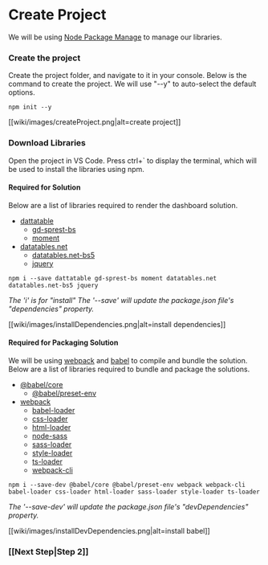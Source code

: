 # Create Project

We will be using [Node Package Manage](https://www.npmjs.com/) to manage our libraries.

### Create the project

Create the project folder, and navigate to it in your console. Below is the command to create the project. We will use "--y" to auto-select the default options.

```
npm init --y
```

[[wiki/images/createProject.png|alt=create project]]

### Download Libraries

Open the project in VS Code. Press ctrl+` to display the terminal, which will be used to install the libraries using npm.

#### Required for Solution

Below are a list of libraries required to render the dashboard solution.

* [dattatable](https://github.com/gunjandatta/dattatable)
    * [gd-sprest-bs](https://gunjandatta.github.io/extras/bs)
    * [moment](https://momentjs.com/)
* [datatables.net](https://datatables.net/)
    * [datatables.net-bs5](https://datatables.net/examples/styling/bootstrap5.html)
    * [jquery](https://jquery.com/)

```
npm i --save dattatable gd-sprest-bs moment datatables.net datatables.net-bs5 jquery
```
_The 'i' is for "install"_
_The '--save' will update the package.json file's "dependencies" property._

[[wiki/images/installDependencies.png|alt=install dependencies]]

#### Required for Packaging Solution

We will be using [webpack](https://webpack.js.org/) and [babel](https://babeljs.io/) to compile and bundle the solution. Below are a list of libraries required to bundle and package the solutions.

* [@babel/core](https://babeljs.io)
    * [@babel/preset-env](https://babeljs.io/docs/en/babel-preset-env)
* [webpack](https://webpack.js.org/)
    * [babel-loader](https://www.npmjs.com/package/babel-loader)
    * [css-loader](https://www.npmjs.com/package/css-loader)
    * [html-loader](https://www.npmjs.com/package/html-loader)
    * [node-sass](https://www.npmjs.com/package/node-sass)
    * [sass-loader](https://www.npmjs.com/package/sass-loader)
    * [style-loader](https://www.npmjs.com/package/style-loader)
    * [ts-loader](https://www.npmjs.com/package/ts-loader)
    * [webpack-cli](https://webpack.js.org/api/cli/)

```
npm i --save-dev @babel/core @babel/preset-env webpack webpack-cli babel-loader css-loader html-loader sass-loader style-loader ts-loader
```
_The '--save-dev' will update the package.json file's "devDependencies" property._

[[wiki/images/installDevDependencies.png|alt=install babel]]

### [[Next Step|Step 2]]